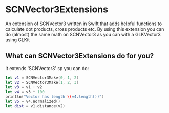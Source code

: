 # SCNVector3Extensions

An extension of SCNVector3 written in Swift that adds helpful functions to calculate dot products, cross products etc. By using this extension you can do (almost) the same math on SCNVector3 as you can with a GLKVector3 using GLKit

## What can SCNVector3Extensions do for you?

It extends 'SCNVector3' sp you can do:

```swift
let v1 = SCNVector3Make(0, 1, 2)
let v2 = SCNVector3Make(1, 2, 3)
let v3 = v1 + v2
let v4 = v3 * 100
println("Vector has length \(v4.length())")
let v5 = v4.normalized()
let dist = v1.distance(v2)
```
